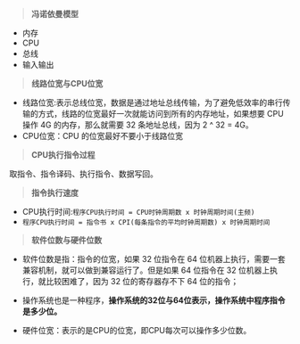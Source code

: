
> **冯诺依曼模型**

- 内存
- CPU
- 总线
- 输入输出

> **线路位宽与CPU位宽**

- 线路位宽:表示总线位宽，数据是通过地址总线传输，为了避免低效率的串行传输的方式，线路的位宽最好一次就能访问到所有的内存地址，如果想要 CPU 操作 4G 的内存，那么就需要 32 条地址总线，因为 2 ^ 32 = 4G。
- CPU位宽：CPU 的位宽最好不要小于线路位宽

> **CPU执行指令过程**

取指令、指令译码、执行指令、数据写回。


> **指令执行速度**

- CPU执行时间:`程序CPU执行时间 = CPU时钟周期数 x 时钟周期时间(主频)`
- `程序CPU执行时间 = 指令书 x CPI(每条指令的平均时钟周期数) x 时钟周期时间`

> **软件位数与硬件位数**

- 软件位数是指：指令的位宽，如果 32 位指令在 64 位机器上执行，需要一套兼容机制，就可以做到兼容运行了。但是如果 64 位指令在 32 位机器上执行，就比较困难了，因为 32 位的寄存器存不下 64 位的指令；
- 操作系统也是一种程序，**操作系统的32位与64位表示，操作系统中程序指令是多少位。**

- 硬件位宽：表示的是CPU的位宽，即CPU每次可以操作多少位数。
